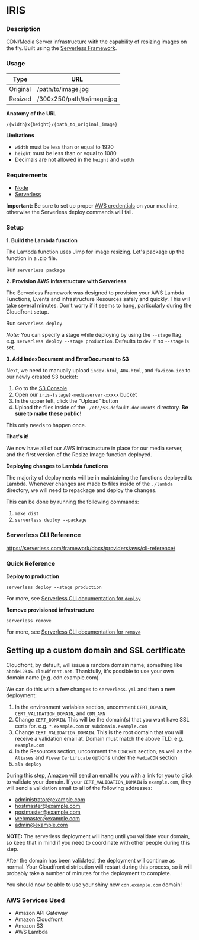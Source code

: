 # IRIS

### Description

CDN/Media Server infrastructure with the capability of resizing images on the fly. Built using the
[Serverless Framework](https://serverless.com/).


### Usage

| Type                 | URL                            |
| -------------------- | ------------------------------ |
| Original             | /path/to/image.jpg             |
| Resized              | /300x250/path/to/image.jpg     |

**Anatomy of the URL**

`/{width}x{height}/{path_to_original_image}`


**Limitations**

- `width` must be less than or equal to 1920
- `height` must be less than or equal to 1080
- Decimals are not allowed in the `height` and `width`


### Requirements

- [Node](https://nodejs.org/en/)
- [Serverless](https://serverless.com/)

**Important:** Be sure to set up proper [AWS credentials](https://serverless.com/framework/docs/providers/aws/guide/credentials/) 
on your machine, otherwise the Serverless deploy commands will fail.


### Setup

**1. Build the Lambda function**

The Lambda function uses Jimp for image resizing. Let's package up the function in a .zip file.

Run `serverless package`

**2. Provision AWS infrastructure with Serverless**

The Serverless Framework was designed to provision your AWS Lambda Functions, Events and infrastructure Resources safely
and quickly. This will take several minutes. Don't worry if it seems to hang, particularly during the Cloudfront setup.

Run `serverless deploy`

*Note:* You can specify a stage while deploying by using the `--stage` flag. e.g. `serverless deploy --stage production`.
Defaults to `dev` if no `--stage` is set.

**3. Add IndexDocument and ErrorDocument to S3**

Next, we need to manually upload `index.html`, `404.html`, and `favicon.ico` to our newly created S3 bucket:

1. Go to the [S3 Console](https://s3.console.aws.amazon.com/s3/home)
1. Open our `iris-{stage}-mediaserver-xxxxx` bucket
1. In the upper left, click the "Upload" button
1. Upload the files inside of the `./etc/s3-default-documents` directory. **Be sure to make these public!**

This only needs to happen once.

**That's it!**

We now have all of our AWS infrastructure in place for our media server, and the first version of the Resize Image
function deployed.

**Deploying changes to Lambda functions**

The majority of deployments will be in maintaining the functions deployed to Lambda. Whenever changes are made to files
inside of the `./lambda` directory, we will need to repackage and deploy the changes.

This can be done by running the following commands:

1. `make dist`
1. `serverless deploy --package`


### Serverless CLI Reference

https://serverless.com/framework/docs/providers/aws/cli-reference/


### Quick Reference

**Deploy to production**

`serverless deploy --stage production`

For more, see [Serverless CLI documentation for `deploy`](https://serverless.com/framework/docs/providers/aws/cli-reference/deploy/)

**Remove provisioned infrastructure**

`serverless remove`

For more, see [Serverless CLI documentation for `remove`](https://serverless.com/framework/docs/providers/aws/cli-reference/remove/)


## Setting up a custom domain and SSL certificate

Cloudfront, by default, will issue a random domain name; something like `abcde12345.cloudfront.net`. Thankfully, it's 
possible to use your own domain name (e.g. cdn.example.com).

We can do this with a few changes to `serverless.yml` and then a new deployment:
1. In the environment variables section, uncomment `CERT_DOMAIN`, `CERT_VALIDATION_DOMAIN`, and `CDN_ARN`
1. Change `CERT_DOMAIN`. This will be the domain(s) that you want have SSL certs for. e.g. `*.example.com` or `subdomain.example.com`
1. Change `CERT_VALIDATION_DOMAIN`. This is the root domain that you will receive a validation email at. Domain must match the above TLD. e.g. `example.com`
1. In the Resources section, uncomment the `CDNCert` section, as well as the `Aliases` and `ViewerCertificate` options under the `MediaCDN` section
1. `sls deploy`

During this step, Amazon will send an email to you with a link for you to click to validate your domain. If your 
`CERT_VALIDATION_DOMAIN` is `example.com`, they will send a validation email to all of the following addresses:
- administrator@example.com
- hostmaster@example.com
- postmaster@example.com
- webmaster@example.com
- admin@example.com

**NOTE:** The serverless deployment will hang until you validate your domain, so keep that in mind if you need to
coordinate with other people during this step.

After the domain has been validated, the deployment will continue as normal. Your Cloudfront distribution will restart
during this process, so it will probably take a number of minutes for the deployment to complete.

You should now be able to use your shiny new `cdn.example.com` domain!


### AWS Services Used

- Amazon API Gateway
- Amazon Cloudfront
- Amazon S3
- AWS Lambda 
